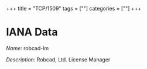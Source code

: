 +++
title = "TCP/1509"
tags = [""]
categories = [""]
+++

# IANA Data

_Name:_ robcad-lm

_Description:_ Robcad, Ltd. License Manager

